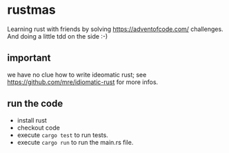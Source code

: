 # rustmas

Learning rust with friends by solving https://adventofcode.com/ challenges. And doing a little tdd on the side :-)

important
---------
we have no clue how to write ideomatic rust; see https://github.com/mre/idiomatic-rust for more infos.

run the code
-----------

 - install rust
 - checkout code
 - execute ```cargo test``` to run tests. 
 - execute ```cargo run``` to run the main.rs file. 
